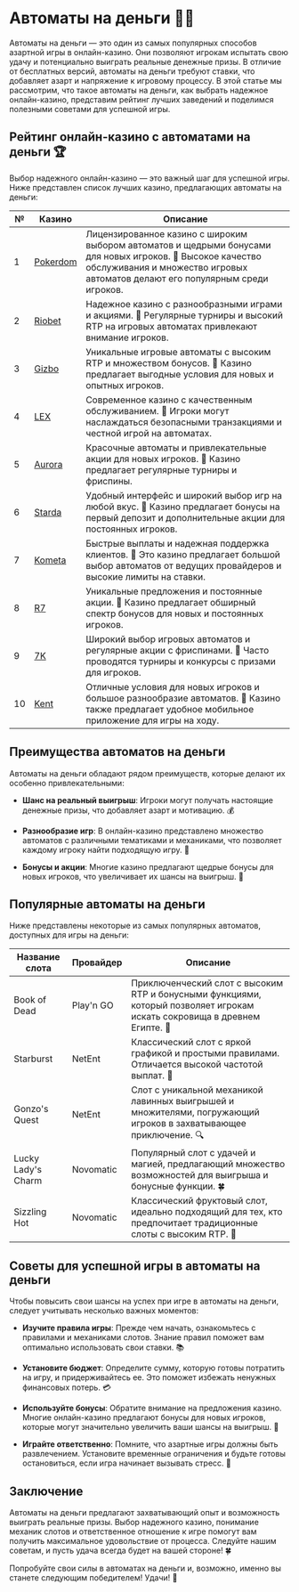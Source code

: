 # Автоматы на деньги 🎰💸

Автоматы на деньги — это один из самых популярных способов азартной игры в онлайн-казино. Они позволяют игрокам испытать свою удачу и потенциально выиграть реальные денежные призы. В отличие от бесплатных версий, автоматы на деньги требуют ставки, что добавляет азарт и напряжение к игровому процессу. В этой статье мы рассмотрим, что такое автоматы на деньги, как выбрать надежное онлайн-казино, представим рейтинг лучших заведений и поделимся полезными советами для успешной игры.

## Рейтинг онлайн-казино с автоматами на деньги 🏆

Выбор надежного онлайн-казино — это важный шаг для успешной игры. Ниже представлен список лучших казино, предлагающих автоматы на деньги:

| №  | Казино        | Описание                                                     |
|----|---------------|--------------------------------------------------------------|
| 1  | [Pokerdom](https://brandplay.link/4k77v2yx)   | Лицензированное казино с широким выбором автоматов и щедрыми бонусами для новых игроков. 🌟 Высокое качество обслуживания и множество игровых автоматов делают его популярным среди игроков.    |
| 2  | [Riobet](https://brandplay.link/7xBLTPyj)      | Надежное казино с разнообразными играми и акциями. 🎊 Регулярные турниры и высокий RTP на игровых автоматах привлекают внимание игроков.      |
| 3  | [Gizbo](https://brandplay.link/bprXw4YV)       | Уникальные игровые автоматы с высоким RTP и множеством бонусов. 🎁 Казино предлагает выгодные условия для новых и опытных игроков.                         |
| 4  | [LEX](https://brandplay.link/zW4hdDFV)         | Современное казино с качественным обслуживанием. 💎 Игроки могут наслаждаться безопасными транзакциями и честной игрой на автоматах.         |
| 5  | [Aurora](https://10trafic-stat2.com/click/668546556bcc6313411604bd/6766/13032/subaccount) | Красочные автоматы и привлекательные акции для новых игроков. 🌈 Казино предлагает регулярные турниры и фриспины.              |
| 6  | [Starda](https://brandplay.link/fB7xwRFL)      | Удобный интерфейс и широкий выбор игр на любой вкус. 🎲 Казино предлагает бонусы на первый депозит и дополнительные акции для постоянных игроков.          |
| 7  | [Kometa](https://brandplay.link/8ZymQJV8)      | Быстрые выплаты и надежная поддержка клиентов. 🌌 Это казино предлагает большой выбор автоматов от ведущих провайдеров и высокие лимиты на ставки.             |
| 8  | [R7](https://brandplay.link/bMd3Yjsw)          | Уникальные предложения и постоянные акции. 🎀 Казино предлагает обширный спектр бонусов для новых и постоянных игроков.                 |
| 9  | [7K](https://brandplay.link/BvQyFShp)          | Широкий выбор игровых автоматов и регулярные акции с фриспинами. 💫 Часто проводятся турниры и конкурсы с призами для игроков.               |
| 10 | [Kent](https://brandplay.link/Fv2WP3js)        | Отличные условия для новых игроков и большое разнообразие автоматов. 📱 Казино также предлагает удобное мобильное приложение для игры на ходу.          |

## Преимущества автоматов на деньги

Автоматы на деньги обладают рядом преимуществ, которые делают их особенно привлекательными:

- **Шанс на реальный выигрыш**: Игроки могут получать настоящие денежные призы, что добавляет азарт и мотивацию. 💰

- **Разнообразие игр**: В онлайн-казино представлено множество автоматов с различными тематиками и механиками, что позволяет каждому игроку найти подходящую игру. 🎡

- **Бонусы и акции**: Многие казино предлагают щедрые бонусы для новых игроков, что увеличивает их шансы на выигрыш. 🎉

## Популярные автоматы на деньги

Ниже представлены некоторые из самых популярных автоматов, доступных для игры на деньги:

| Название слота     | Провайдер        | Описание                                                     |
|--------------------|------------------|--------------------------------------------------------------|
| Book of Dead       | Play'n GO         | Приключенческий слот с высоким RTP и бонусными функциями, который позволяет игрокам искать сокровища в древнем Египте. 📜    |
| Starburst          | NetEnt            | Классический слот с яркой графикой и простыми правилами. Отличается высокой частотой выплат. 🌟     |
| Gonzo's Quest      | NetEnt            | Слот с уникальной механикой лавинных выигрышей и множителями, погружающий игроков в захватывающее приключение. 🔍 |
| Lucky Lady's Charm | Novomatic         | Популярный слот с удачей и магией, предлагающий множество возможностей для выигрыша и бонусные функции. 🍀    |
| Sizzling Hot       | Novomatic         | Классический фруктовый слот, идеально подходящий для тех, кто предпочитает традиционные слоты с высоким RTP. 🍉 |

## Советы для успешной игры в автоматы на деньги

Чтобы повысить свои шансы на успех при игре в автоматы на деньги, следует учитывать несколько важных моментов:

- **Изучите правила игры**: Прежде чем начать, ознакомьтесь с правилами и механиками слотов. Знание правил поможет вам оптимально использовать свои ставки. 📚

- **Установите бюджет**: Определите сумму, которую готовы потратить на игру, и придерживайтесь ее. Это поможет избежать ненужных финансовых потерь. 💳

- **Используйте бонусы**: Обратите внимание на предложения казино. Многие онлайн-казино предлагают бонусы для новых игроков, которые могут значительно увеличить ваши шансы на выигрыш. 🎊

- **Играйте ответственно**: Помните, что азартные игры должны быть развлечением. Установите временные ограничения и будьте готовы остановиться, если игра начинает вызывать стресс. 🚦

## Заключение

Автоматы на деньги предлагают захватывающий опыт и возможность выиграть реальные призы. Выбор надежного казино, понимание механик слотов и ответственное отношение к игре помогут вам получить максимальное удовольствие от процесса. Следуйте нашим советам, и пусть удача всегда будет на вашей стороне! 🍀

Попробуйте свои силы в автоматах на деньги и, возможно, именно вы станете следующим победителем! Удачи! 🎉
